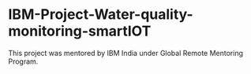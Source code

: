 # IBM-Project-Water-quality-monitoring-smartIOT
	
This project was mentored by IBM India under Global Remote Mentoring Program.



 

